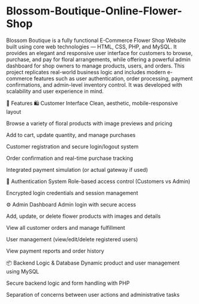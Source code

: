 # Blossom-Boutique-Online-Flower-Shop
Blossom Boutique is a fully functional E-Commerce Flower Shop Website built using core web technologies — HTML, CSS, PHP, and MySQL. It provides an elegant and responsive user interface for customers to browse, purchase, and pay for floral arrangements, while offering a powerful admin dashboard for shop owners to manage products, users, and orders.
This project replicates real-world business logic and includes modern e-commerce features such as user authentication, order processing, payment confirmations, and admin-level inventory control. It was developed with scalability and user experience in mind.

🌿 Features
🛍️ Customer Interface
Clean, aesthetic, mobile-responsive layout

Browse a variety of floral products with image previews and pricing

Add to cart, update quantity, and manage purchases

Customer registration and secure login/logout system

Order confirmation and real-time purchase tracking

Integrated payment simulation (or actual gateway if used)

🔐 Authentication System
Role-based access control (Customers vs Admin)

Encrypted login credentials and session management

⚙️ Admin Dashboard
Admin login with secure access

Add, update, or delete flower products with images and details

View all customer orders and manage fulfillment

User management (view/edit/delete registered users)

View payment reports and order history

📦 Backend Logic & Database
Dynamic product and user management using MySQL

Secure backend logic and form handling with PHP

Separation of concerns between user actions and administrative tasks

